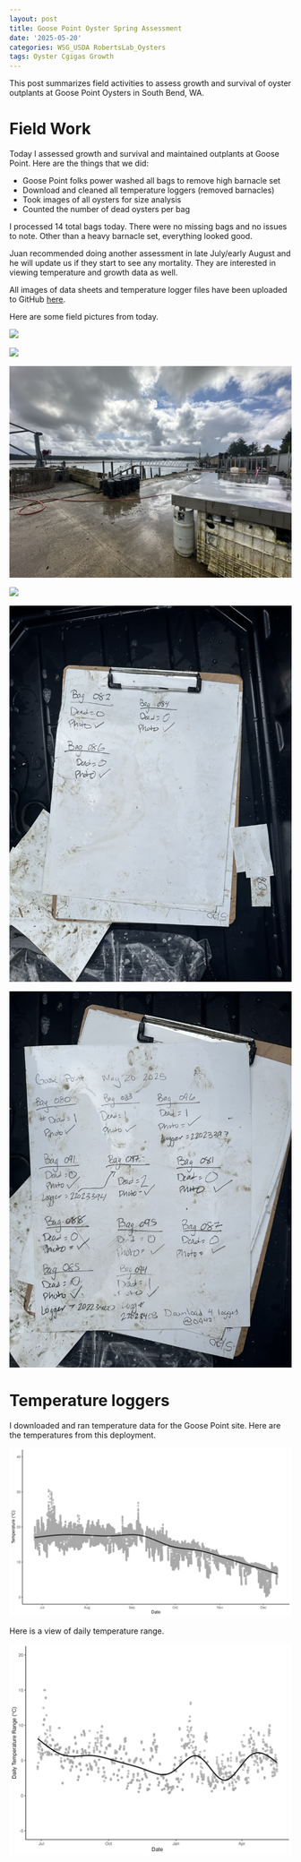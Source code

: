 ```yaml
---
layout: post
title: Goose Point Oyster Spring Assessment 
date: '2025-05-20'
categories: WSG_USDA RobertsLab_Oysters
tags: Oyster Cgigas Growth
---
```


This post summarizes field activities to assess growth and survival of oyster outplants at Goose Point Oysters in South Bend, WA.  

# Field Work 

Today I assessed growth and survival and maintained outplants at Goose Point. Here are the things that we did:  

- Goose Point folks power washed all bags to remove high barnacle set
- Download and cleaned all temperature loggers (removed barnacles)
- Took images of all oysters for size analysis 
- Counted the number of dead oysters per bag 

I processed 14 total bags today. There were no missing bags and no issues to note. Other than a heavy barnacle set, everything looked good.    

Juan recommended doing another assessment in late July/early August and he will update us if they start to see any mortality. They are interested in viewing temperature and growth data as well.  

All images of data sheets and temperature logger files have been uploaded to GitHub [here](https://github.com/RobertsLab/project-gigas-conditioning/tree/main/data/outplanting/GoosePoint).  

Here are some field pictures from today.  

![](https://github.com/AHuffmyer/ASH_Putnam_Lab_Notebook/blob/master/images/NotebookImages/oysters/wsg_usda/20250520/pic1.jpeg?raw=true) 

![](https://github.com/AHuffmyer/ASH_Putnam_Lab_Notebook/blob/master/images/NotebookImages/oysters/wsg_usda/20250520/pic2.jpeg?raw=true)

![](https://github.com/AHuffmyer/ASH_Putnam_Lab_Notebook/blob/master/images/NotebookImages/oysters/wsg_usda/20250520/pic3.jpeg?raw=true)

![](https://github.com/AHuffmyer/ASH_Putnam_Lab_Notebook/blob/master/images/NotebookImages/oysters/wsg_usda/20250520/pic4.jpeg?raw=true)

![](https://github.com/AHuffmyer/ASH_Putnam_Lab_Notebook/blob/master/images/NotebookImages/oysters/wsg_usda/20250520/pic5.jpeg?raw=true)

![](https://github.com/AHuffmyer/ASH_Putnam_Lab_Notebook/blob/master/images/NotebookImages/oysters/wsg_usda/20250520/pic6.jpeg?raw=true)

# Temperature loggers 

I downloaded and ran temperature data for the Goose Point site. Here are the temperatures from this deployment.  

![](https://github.com/AHuffmyer/ASH_Putnam_Lab_Notebook/blob/master/images/NotebookImages/oysters/wsg_usda/20250520/goose-loggers.png?raw=true)  

Here is a view of daily temperature range.  

![](https://github.com/AHuffmyer/ASH_Putnam_Lab_Notebook/blob/master/images/NotebookImages/oysters/wsg_usda/20250520/goose-loggers_daily-range.png?raw=true)  

